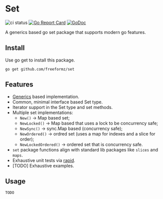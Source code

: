 # Set

![ci status](https://github.com/freeformz/set/actions/workflows/ci.yaml/badge.svg?branch=main)
[![Go Report Card](https://goreportcard.com/badge/github.com/freeformz/set)](https://goreportcard.com/report/github.com/freeformz/set)
[![GoDoc](https://godoc.org/github.com/freeformz/set?status.svg)](http://godoc.org/github.com/freeformz/set)

A generics based go set package that supports modern go features.

## Install

Use go get to install this package.

```console
go get github.com/freeformz/set
```

## Features

* [Generics](https://go.dev/doc/tutorial/generics) based implementation.
* Common, minimal interface based Set type.
* Iterator support in the Set type and set methods.
* Multiple set implementations:
  * `New()` -> Map based set;
  * `NewLocked()` -> Map based that uses a lock to be concurrency safe;
  * `NewSync()` -> sync.Map based (concurrency safe);
  * `NewOrdered()` -> ordred set (uses a map for indexes and a slice for order);
  * `NewLockedOrdered()` -> ordered set that is concurrency safe.
* `set` package functions align with standard lib packages like `slices` and `maps`.
* Exhaustive unit tests via [rapid](https://github.com/flyingmutant/rapid).
* [TODO] Exhaustive examples.

## Usage

`TODO`